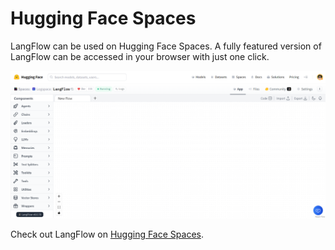 # Hugging Face Spaces

LangFlow can be used on Hugging Face Spaces. A fully featured version of LangFlow can be accessed in your browser with just one click.

![HFS](img/single_node/hugging_face_spaces.png)

Check out LangFlow on [Hugging Face Spaces](https://huggingface.co/spaces/Logspace/LangFlow).
